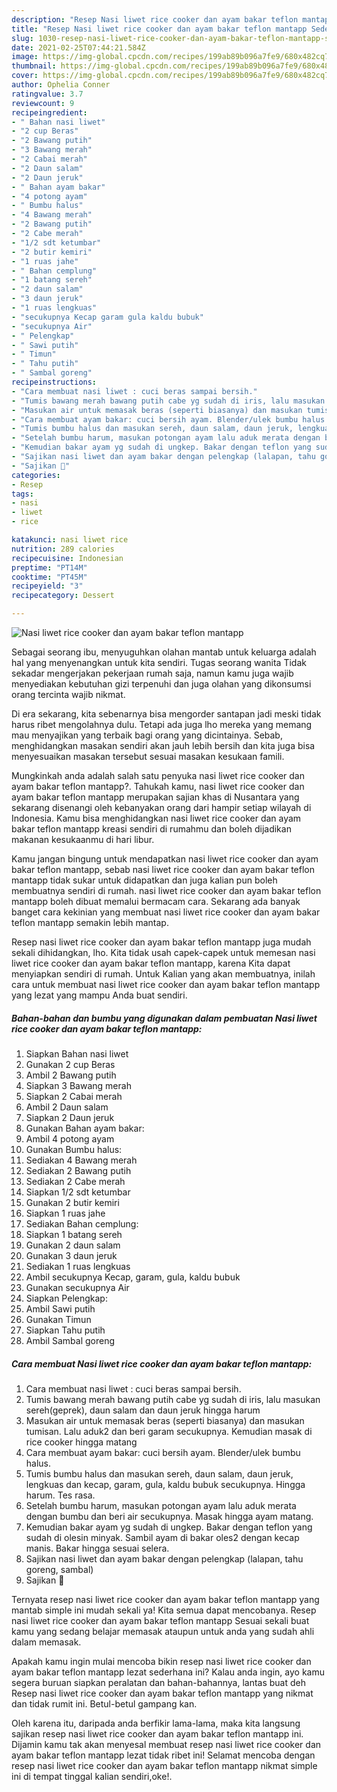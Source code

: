 ```yaml
---
description: "Resep Nasi liwet rice cooker dan ayam bakar teflon mantapp Sederhana Untuk Jualan"
title: "Resep Nasi liwet rice cooker dan ayam bakar teflon mantapp Sederhana Untuk Jualan"
slug: 1030-resep-nasi-liwet-rice-cooker-dan-ayam-bakar-teflon-mantapp-sederhana-untuk-jualan
date: 2021-02-25T07:44:21.584Z
image: https://img-global.cpcdn.com/recipes/199ab89b096a7fe9/680x482cq70/nasi-liwet-rice-cooker-dan-ayam-bakar-teflon-mantapp-foto-resep-utama.jpg
thumbnail: https://img-global.cpcdn.com/recipes/199ab89b096a7fe9/680x482cq70/nasi-liwet-rice-cooker-dan-ayam-bakar-teflon-mantapp-foto-resep-utama.jpg
cover: https://img-global.cpcdn.com/recipes/199ab89b096a7fe9/680x482cq70/nasi-liwet-rice-cooker-dan-ayam-bakar-teflon-mantapp-foto-resep-utama.jpg
author: Ophelia Conner
ratingvalue: 3.7
reviewcount: 9
recipeingredient:
- " Bahan nasi liwet"
- "2 cup Beras"
- "2 Bawang putih"
- "3 Bawang merah"
- "2 Cabai merah"
- "2 Daun salam"
- "2 Daun jeruk"
- " Bahan ayam bakar"
- "4 potong ayam"
- " Bumbu halus"
- "4 Bawang merah"
- "2 Bawang putih"
- "2 Cabe merah"
- "1/2 sdt ketumbar"
- "2 butir kemiri"
- "1 ruas jahe"
- " Bahan cemplung"
- "1 batang sereh"
- "2 daun salam"
- "3 daun jeruk"
- "1 ruas lengkuas"
- "secukupnya Kecap garam gula kaldu bubuk"
- "secukupnya Air"
- " Pelengkap"
- " Sawi putih"
- " Timun"
- " Tahu putih"
- " Sambal goreng"
recipeinstructions:
- "Cara membuat nasi liwet : cuci beras sampai bersih."
- "Tumis bawang merah bawang putih cabe yg sudah di iris, lalu masukan sereh(geprek), daun salam dan daun jeruk hingga harum"
- "Masukan air untuk memasak beras (seperti biasanya) dan masukan tumisan. Lalu aduk2 dan beri garam secukupnya. Kemudian masak di rice cooker hingga matang"
- "Cara membuat ayam bakar: cuci bersih ayam. Blender/ulek bumbu halus."
- "Tumis bumbu halus dan masukan sereh, daun salam, daun jeruk, lengkuas dan kecap, garam, gula, kaldu bubuk secukupnya. Hingga harum. Tes rasa."
- "Setelah bumbu harum, masukan potongan ayam lalu aduk merata dengan bumbu dan beri air secukupnya. Masak hingga ayam matang."
- "Kemudian bakar ayam yg sudah di ungkep. Bakar dengan teflon yang sudah di olesin minyak. Sambil ayam di bakar oles2 dengan kecap manis. Bakar hingga sesuai selera."
- "Sajikan nasi liwet dan ayam bakar dengan pelengkap (lalapan, tahu goreng, sambal)"
- "Sajikan 🧡"
categories:
- Resep
tags:
- nasi
- liwet
- rice

katakunci: nasi liwet rice 
nutrition: 289 calories
recipecuisine: Indonesian
preptime: "PT14M"
cooktime: "PT45M"
recipeyield: "3"
recipecategory: Dessert

---
```



![Nasi liwet rice cooker dan ayam bakar teflon mantapp](https://img-global.cpcdn.com/recipes/199ab89b096a7fe9/680x482cq70/nasi-liwet-rice-cooker-dan-ayam-bakar-teflon-mantapp-foto-resep-utama.jpg)

Sebagai seorang ibu, menyuguhkan olahan mantab untuk keluarga adalah hal yang menyenangkan untuk kita sendiri. Tugas seorang  wanita Tidak sekadar mengerjakan pekerjaan rumah saja, namun kamu juga wajib menyediakan kebutuhan gizi terpenuhi dan juga olahan yang dikonsumsi orang tercinta wajib nikmat.

Di era  sekarang, kita sebenarnya bisa mengorder santapan jadi meski tidak harus ribet mengolahnya dulu. Tetapi ada juga lho mereka yang memang mau menyajikan yang terbaik bagi orang yang dicintainya. Sebab, menghidangkan masakan sendiri akan jauh lebih bersih dan kita juga bisa menyesuaikan masakan tersebut sesuai masakan kesukaan famili. 



Mungkinkah anda adalah salah satu penyuka nasi liwet rice cooker dan ayam bakar teflon mantapp?. Tahukah kamu, nasi liwet rice cooker dan ayam bakar teflon mantapp merupakan sajian khas di Nusantara yang sekarang disenangi oleh kebanyakan orang dari hampir setiap wilayah di Indonesia. Kamu bisa menghidangkan nasi liwet rice cooker dan ayam bakar teflon mantapp kreasi sendiri di rumahmu dan boleh dijadikan makanan kesukaanmu di hari libur.

Kamu jangan bingung untuk mendapatkan nasi liwet rice cooker dan ayam bakar teflon mantapp, sebab nasi liwet rice cooker dan ayam bakar teflon mantapp tidak sukar untuk didapatkan dan juga kalian pun boleh membuatnya sendiri di rumah. nasi liwet rice cooker dan ayam bakar teflon mantapp boleh dibuat memalui bermacam cara. Sekarang ada banyak banget cara kekinian yang membuat nasi liwet rice cooker dan ayam bakar teflon mantapp semakin lebih mantap.

Resep nasi liwet rice cooker dan ayam bakar teflon mantapp juga mudah sekali dihidangkan, lho. Kita tidak usah capek-capek untuk memesan nasi liwet rice cooker dan ayam bakar teflon mantapp, karena Kita dapat menyiapkan sendiri di rumah. Untuk Kalian yang akan membuatnya, inilah cara untuk membuat nasi liwet rice cooker dan ayam bakar teflon mantapp yang lezat yang mampu Anda buat sendiri.

<!--inarticleads1-->

##### Bahan-bahan dan bumbu yang digunakan dalam pembuatan Nasi liwet rice cooker dan ayam bakar teflon mantapp:

1. Siapkan  Bahan nasi liwet
1. Gunakan 2 cup Beras
1. Ambil 2 Bawang putih
1. Siapkan 3 Bawang merah
1. Siapkan 2 Cabai merah
1. Ambil 2 Daun salam
1. Siapkan 2 Daun jeruk
1. Gunakan  Bahan ayam bakar:
1. Ambil 4 potong ayam
1. Gunakan  Bumbu halus:
1. Sediakan 4 Bawang merah
1. Sediakan 2 Bawang putih
1. Sediakan 2 Cabe merah
1. Siapkan 1/2 sdt ketumbar
1. Gunakan 2 butir kemiri
1. Siapkan 1 ruas jahe
1. Sediakan  Bahan cemplung:
1. Siapkan 1 batang sereh
1. Gunakan 2 daun salam
1. Gunakan 3 daun jeruk
1. Sediakan 1 ruas lengkuas
1. Ambil secukupnya Kecap, garam, gula, kaldu bubuk
1. Gunakan secukupnya Air
1. Siapkan  Pelengkap:
1. Ambil  Sawi putih
1. Gunakan  Timun
1. Siapkan  Tahu putih
1. Ambil  Sambal goreng




<!--inarticleads2-->

##### Cara membuat Nasi liwet rice cooker dan ayam bakar teflon mantapp:

1. Cara membuat nasi liwet : cuci beras sampai bersih.
1. Tumis bawang merah bawang putih cabe yg sudah di iris, lalu masukan sereh(geprek), daun salam dan daun jeruk hingga harum
1. Masukan air untuk memasak beras (seperti biasanya) dan masukan tumisan. Lalu aduk2 dan beri garam secukupnya. Kemudian masak di rice cooker hingga matang
1. Cara membuat ayam bakar: cuci bersih ayam. Blender/ulek bumbu halus.
1. Tumis bumbu halus dan masukan sereh, daun salam, daun jeruk, lengkuas dan kecap, garam, gula, kaldu bubuk secukupnya. Hingga harum. Tes rasa.
1. Setelah bumbu harum, masukan potongan ayam lalu aduk merata dengan bumbu dan beri air secukupnya. Masak hingga ayam matang.
1. Kemudian bakar ayam yg sudah di ungkep. Bakar dengan teflon yang sudah di olesin minyak. Sambil ayam di bakar oles2 dengan kecap manis. Bakar hingga sesuai selera.
1. Sajikan nasi liwet dan ayam bakar dengan pelengkap (lalapan, tahu goreng, sambal)
1. Sajikan 🧡




Ternyata resep nasi liwet rice cooker dan ayam bakar teflon mantapp yang mantab simple ini mudah sekali ya! Kita semua dapat mencobanya. Resep nasi liwet rice cooker dan ayam bakar teflon mantapp Sesuai sekali buat kamu yang sedang belajar memasak ataupun untuk anda yang sudah ahli dalam memasak.

Apakah kamu ingin mulai mencoba bikin resep nasi liwet rice cooker dan ayam bakar teflon mantapp lezat sederhana ini? Kalau anda ingin, ayo kamu segera buruan siapkan peralatan dan bahan-bahannya, lantas buat deh Resep nasi liwet rice cooker dan ayam bakar teflon mantapp yang nikmat dan tidak rumit ini. Betul-betul gampang kan. 

Oleh karena itu, daripada anda berfikir lama-lama, maka kita langsung sajikan resep nasi liwet rice cooker dan ayam bakar teflon mantapp ini. Dijamin kamu tak akan menyesal membuat resep nasi liwet rice cooker dan ayam bakar teflon mantapp lezat tidak ribet ini! Selamat mencoba dengan resep nasi liwet rice cooker dan ayam bakar teflon mantapp nikmat simple ini di tempat tinggal kalian sendiri,oke!.

